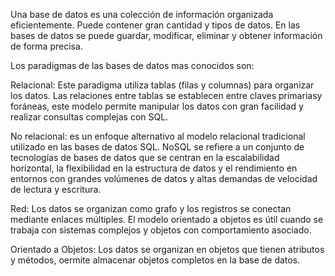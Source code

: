 Una base de datos es una colección de información organizada eficientemente. Puede contener gran cantidad y tipos de datos. En las bases de datos se puede guardar, modificar, eliminar y obtener información de forma precisa.

Los paradigmas de las bases de datos mas conocidos son:

Relacional: Este paradigma utiliza tablas (filas y columnas) para organizar los datos. Las relaciones entre tablas se establecen entre claves primariasy foráneas, este modelo permite manipular los datos con gran facilidad y realizar consultas complejas con SQL.

No relacional: es un enfoque alternativo al modelo relacional tradicional utilizado en las bases de datos SQL. NoSQL se refiere a un conjunto de tecnologías de bases de datos que se centran en la escalabilidad horizontal, la flexibilidad en la estructura de datos y el rendimiento en entornos con grandes volúmenes de datos y altas demandas de velocidad de lectura y escritura.

Red: Los datos se organizan como grafo y los registros se conectan mediante enlaces múltiples. El modelo orientado a objetos es útil cuando se trabaja con sistemas complejos y objetos con comportamiento asociado.

Orientado a Objetos: Los datos se organizan en objetos que tienen atributos y métodos, oermite almacenar objetos completos en la base de datos.
